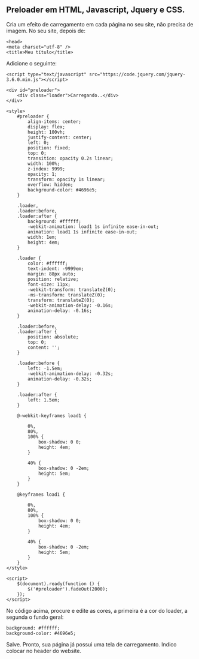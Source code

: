 ## Preloader em HTML, Javascript, Jquery e CSS.
Cria um efeito de carregamento em cada página no seu site, não precisa de imagem.
No seu site, depois de:

	<head>
	<meta charset="utf-8" />
    <title>Meu título</title>
  
Adicione o seguinte:

    <script type="text/javascript" src="https://code.jquery.com/jquery-3.6.0.min.js"></script>
    
    <div id="preloader">
        <div class="loader">Carregando..</div>
    </div>
    
    <style>
        #preloader {
            align-items: center;
            display: flex;
            height: 100vh;
            justify-content: center;
            left: 0;
            position: fixed;
            top: 0;
            transition: opacity 0.2s linear;
            width: 100%;
            z-index: 9999;
            opacity: 1;
            transform: opacity 1s linear;
            overflow: hidden;
            background-color: #4696e5;
        }
    
        .loader,
        .loader:before,
        .loader:after {
            background: #ffffff;
            -webkit-animation: load1 1s infinite ease-in-out;
            animation: load1 1s infinite ease-in-out;
            width: 1em;
            height: 4em;
        }
    
        .loader {
            color: #ffffff;
            text-indent: -9999em;
            margin: 88px auto;
            position: relative;
            font-size: 11px;
            -webkit-transform: translateZ(0);
            -ms-transform: translateZ(0);
            transform: translateZ(0);
            -webkit-animation-delay: -0.16s;
            animation-delay: -0.16s;
        }
    
        .loader:before,
        .loader:after {
            position: absolute;
            top: 0;
            content: '';
        }
    
        .loader:before {
            left: -1.5em;
            -webkit-animation-delay: -0.32s;
            animation-delay: -0.32s;
        }
    
        .loader:after {
            left: 1.5em;
        }
    
        @-webkit-keyframes load1 {
    
            0%,
            80%,
            100% {
                box-shadow: 0 0;
                height: 4em;
            }
    
            40% {
                box-shadow: 0 -2em;
                height: 5em;
            }
        }
    
        @keyframes load1 {
    
            0%,
            80%,
            100% {
                box-shadow: 0 0;
                height: 4em;
            }
    
            40% {
                box-shadow: 0 -2em;
                height: 5em;
            }
        }
    </style>
    
    <script>
        $(document).ready(function () {
            $('#preloader').fadeOut(2000);
        });
    </script>

No código acima, procure e edite as cores, a primeira é a cor do loader, a segunda o fundo geral:

    background: #ffffff;
    background-color: #4696e5;

Salve. Pronto, sua página já possui uma tela de carregamento. Indico colocar no header do website.
